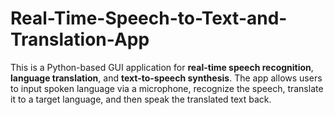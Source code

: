 # Real-Time-Speech-to-Text-and-Translation-App
This is a Python-based GUI application for **real-time speech recognition**, **language translation**, and **text-to-speech synthesis**. The app allows users to input spoken language via a microphone, recognize the speech, translate it to a target language, and then speak the translated text back.
